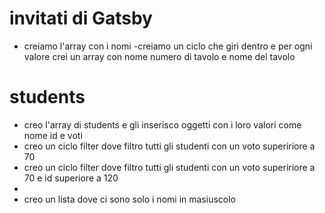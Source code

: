 # invitati di Gatsby

- creiamo l'array con i nomi
  -creiamo un ciclo che giri dentro e per ogni valore crei un array con nome numero di tavolo e nome del tavolo

# students

- creo l'array di students e gli inserisco oggetti con i loro valori come nome id e voti
- creo un ciclo filter dove filtro tutti gli studenti con un voto supeririore a 70
- creo un ciclo filter dove filtro tutti gli studenti con un voto supeririore a 70 e id superiore a 120
-
- creo un lista dove ci sono solo i nomi in masiuscolo
